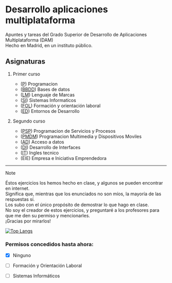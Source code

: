 # Desarrollo aplicaciones multiplataforma
Apuntes y tareas del Grado Superior de Desarrollo de Aplicaciones Multiplataforma (DAM)<br />
Hecho en Madrid, en un instituto público.

## Asignaturas
1. Primer curso 
   - ([P](/1DAM/Bases%20de%20datos)) Programacion
   - ([BBDD](/1DAM/Bases%20de%20datos)) Bases de datos
   - ([LM](/1DAM/Lenguaje%20de%20marcas%20(web))) Lenguaje de Marcas
   - ([SI](/1DAM/Sistemas%20informaticos)) Sistemas Informaticos
   - ([FOL](/1DAM/Formación%20y%20orientación%20laboral)) Formación y orientación laboral
   - ([ED](/1DAM/Entornos%20de%20desarrollo)) Entornos de Desarrollo

3. Segundo curso
   - ([PSP](/2DAM/Programacion%20de%20Servicios%20y%20Procesos)) Programacion de Servicios y Procesos
   - ([PMDM](/2DAM/Programacion%20multimedia%20y%20dispositivos%20moviles)) Programacion Multimedia y Dispositivos Moviles
   - ([AD](/2DAM/Acceso%20a%20datos)) Acceso a datos
   - ([DI](/2DAM/Desarrollo%20de%20Interfaces)) Desarrollo de Interfaces
   - ([IT](/2DAM/Ingles%20tecnico)) Ingles tecnico
   - (EIE) Empresa e Iniciativa Emprendedora

<hr />

>[!NOTE]
>Éstos ejercicios los hemos hecho en clase, y algunos se pueden encontrar en internet.</br>
>Significa que, mientras que los enunciados no son míos, la mayoría de las respuestas sí.</br>
>Los subo con el único propósito de demostrar lo que hago en clase.<br />
>No soy el creador de estos ejercicios, y preguntaré a los profesores para que me den su permiso y mencionarles.<br />
>¡Gracias por mirarlos!


[![Top Langs](https://github-readme-stats.vercel.app/api/top-langs/?username=jotaaloud&repo=Desarrollo_aplicaciones_multiplataforma&locale=es&langs_count=8)](https://github.com/jotaaloud/Desarrollo_aplicaciones_multiplataforma)
<!--Chart form https://github.com/anuraghazra/github-readme-stats/tree/master-->


### Permisos concedidos hasta ahora:
- [x] Ninguno
- [ ] Formación y Orientación Laboral
- [ ] Sistemas Informáticos


